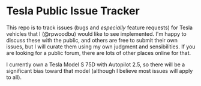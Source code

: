 # Tesla Public Issue Tracker

This repo is to track issues (bugs and _especially_ feature requests) for Tesla vehicles that I (@rpwoodbu) would like to see implemented. I'm happy to discuss these with the public, and others are free to submit their own issues, but I will curate them using my own judgment and sensibilities. If you are looking for a public forum, there are lots of other places online for that.

I currently own a Tesla Model S 75D with Autopilot 2.5, so there will be a significant bias toward that model (although I believe most issues will apply to all).
